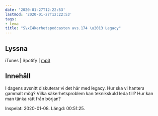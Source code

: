 ```yaml
---
date: '2020-01-27T12:22:53'
lastmod: '2020-01-27T12:22:53'
tags:
- tema
title: "S\xE4kerhetspodcasten avs.174 \u2013 Legacy"
---
```

## Lyssna

iTunes \| Spotify \| [mp3](http://traffic.libsyn.com/sakerhetspodcasten/2020-01-08_Legacy.mp3)

## Innehåll

I dagens avsnitt diskuterar vi det här med legacy. Hur ska vi hantera gammalt mög?
Vilka säkerhetsproblem kan teknikskuld leda till? Hur kan man tänka rätt från början?

Inspelat: 2020-01-08. Längd: 00:51:25.

